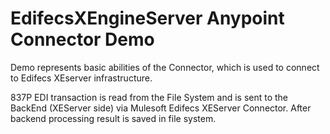 # EdifecsXEngineServer Anypoint Connector Demo

Demo represents basic abilities of the Connector, which is used to connect to Edifecs XEserver infrastructure. 

837P EDI transaction is read from the File System and is sent to the BackEnd (XEServer side) via Mulesoft Edifecs XEServer Connector. After backend processing result is saved in file system. 
